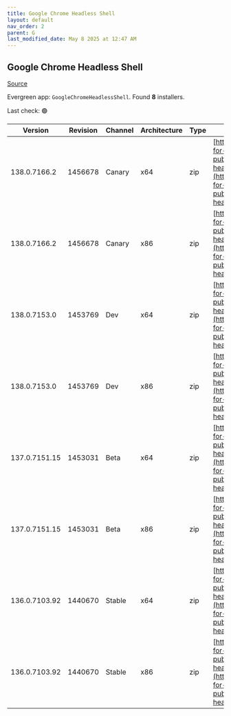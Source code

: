 ```yaml
---
title: Google Chrome Headless Shell
layout: default
nav_order: 2
parent: G
last_modified_date: May 8 2025 at 12:47 AM
---
```


## Google Chrome Headless Shell

[Source](https://googlechromelabs.github.io/chrome-for-testing/)

Evergreen app: `GoogleChromeHeadlessShell`. Found **8** installers.

Last check: 🟢

| Version       | Revision | Channel | Architecture | Type | URI                                                                                                                                                                                                                          |
| ------------- | -------- | ------- | ------------ | ---- | ---------------------------------------------------------------------------------------------------------------------------------------------------------------------------------------------------------------------------- |
| 138.0.7166.2  | 1456678  | Canary  | x64          | zip  | [https://storage.googleapis.com/chrome-for-testing-public/138.0.7166.2/win64/chrome-headless-shell-win64.zip](https://storage.googleapis.com/chrome-for-testing-public/138.0.7166.2/win64/chrome-headless-shell-win64.zip)   |
| 138.0.7166.2  | 1456678  | Canary  | x86          | zip  | [https://storage.googleapis.com/chrome-for-testing-public/138.0.7166.2/win32/chrome-headless-shell-win32.zip](https://storage.googleapis.com/chrome-for-testing-public/138.0.7166.2/win32/chrome-headless-shell-win32.zip)   |
| 138.0.7153.0  | 1453769  | Dev     | x64          | zip  | [https://storage.googleapis.com/chrome-for-testing-public/138.0.7153.0/win64/chrome-headless-shell-win64.zip](https://storage.googleapis.com/chrome-for-testing-public/138.0.7153.0/win64/chrome-headless-shell-win64.zip)   |
| 138.0.7153.0  | 1453769  | Dev     | x86          | zip  | [https://storage.googleapis.com/chrome-for-testing-public/138.0.7153.0/win32/chrome-headless-shell-win32.zip](https://storage.googleapis.com/chrome-for-testing-public/138.0.7153.0/win32/chrome-headless-shell-win32.zip)   |
| 137.0.7151.15 | 1453031  | Beta    | x64          | zip  | [https://storage.googleapis.com/chrome-for-testing-public/137.0.7151.15/win64/chrome-headless-shell-win64.zip](https://storage.googleapis.com/chrome-for-testing-public/137.0.7151.15/win64/chrome-headless-shell-win64.zip) |
| 137.0.7151.15 | 1453031  | Beta    | x86          | zip  | [https://storage.googleapis.com/chrome-for-testing-public/137.0.7151.15/win32/chrome-headless-shell-win32.zip](https://storage.googleapis.com/chrome-for-testing-public/137.0.7151.15/win32/chrome-headless-shell-win32.zip) |
| 136.0.7103.92 | 1440670  | Stable  | x64          | zip  | [https://storage.googleapis.com/chrome-for-testing-public/136.0.7103.92/win64/chrome-headless-shell-win64.zip](https://storage.googleapis.com/chrome-for-testing-public/136.0.7103.92/win64/chrome-headless-shell-win64.zip) |
| 136.0.7103.92 | 1440670  | Stable  | x86          | zip  | [https://storage.googleapis.com/chrome-for-testing-public/136.0.7103.92/win32/chrome-headless-shell-win32.zip](https://storage.googleapis.com/chrome-for-testing-public/136.0.7103.92/win32/chrome-headless-shell-win32.zip) |
